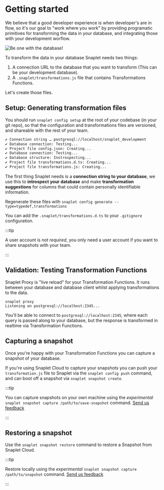 # Getting started

We believe that a good developer experience is when developer's are in flow, so it's our goal to "work where you work" by providing programatic primitives for transforming the data in your database, and integrating those with your development worflow.

<div style={{textAlign: 'center'}}>

![Be one with the database!](/img/snappy-flow.svg)

</div>

To transform the data in your database Snaplet needs two things:
1. A connection URL to the database that you want to transform (This can be your development database).
2. A `.snaplet/transformations.js` file that contains Transformations Functions.

Let's create those files.

## Setup: Generating transformation files

You should run `snaplet config setup` at the root of your codebase (in your git repo), so that the configuration and transformations files are versioned, and shareable with the rest of your team.

```bash
✔ Connection string … postgresql://localhost/snaplet_development
✔ Database connection: Testing...
✔ Project file config.json: Creating...
✔ Database connection: Testing...
✔ Database structure: Instrospecting...
✔ Project file transformations.d.ts: Creating...
✔ Project file transformations.js: Creating...
```

The first thing Snaplet needs is a **connection string to your database**, we use this to **introspect your database** and make **transformation suggestions** for columns that could contain personally identifiable information.

Regenerate these files with `snaplet config generate --type=typedef,transformations`

You can add the `.snaplet/transformations.d.ts` to your `.gitignore` configuration.

:::tip

A user account is _not required_, you only need a user account if you want to share snapshots with your team.

:::

## Validation: Testing Transformation Functions

Snaplet Proxy is "live reload" for your Transformation Functions. It runs between your database and database client whilst applying transformations to the data.

```terminal
snaplet proxy
Listening on postgresql://localhost:2345...
```

You'll be able to connect to `postgresql://localhost:2345`, where each query is passed along to your database, but the response is transformed in realtime via Transformation Functions. 

## Capturing a snapshot

Once you're happy with your Transformation Functions you can capture a snapshot of your database.

If you're using Snaplet Cloud to capture your snapshots you can push your `transformation.js` file to Snaplet via the `snaplet config push` command, and can boot off a snapshot via `snaplet snapshot create`.

:::tip

You can capture snapshots on your own machine using the _experimental_ `snaplet snapshot capture /path/to/save-snapshot` command. [Send us feedback](https://github.com/orgs/snaplet/discussions)

:::

## Restoring a snapshot

Use the `snaplet snapshot restore` command to restore a Snapshot from Snaplet Cloud.

:::tip

Restore locally using the _experimental_ `snaplet snapshot capture /path/to/snapshot` command. [Send us feedback](https://github.com/orgs/snaplet/discussions)

:::